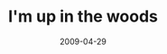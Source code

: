 ---
layout: base.njk
title : 'I&#39;m up in the woods' 
view_title : 'I&#39;m up in the woods' 
year : '2009' 
date : '2009-04-29' 
img_file : '/drawing/imupinthewoods.png' 
html_file : 'imupinthewoods' 
next_html : 'thanksfortheeyecontact.html' 
year_order : '149' 
permalink : "title/{{html_file}}.html"
---